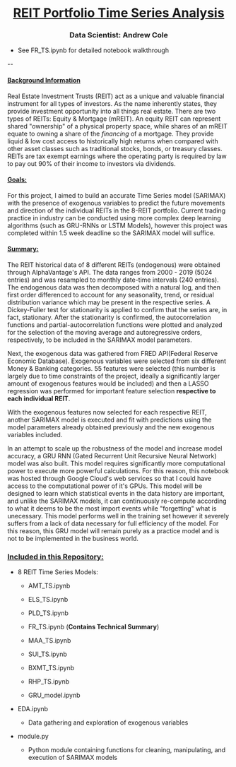 # <center><ins>REIT Portfolio Time Series Analysis<ins/><center/>
### <center>Data Scientist: Andrew Cole<center/>





- See FR_TS.ipynb for detailed notebook walkthrough




--
#### <ins>Background Information<ins/>
Real Estate Investment Trusts (REIT) act as a unique and valuable financial instrument for all types of investors. As the name inherently states, they provide investment opportunity into all things real estate. There are two types of REITs: Equity & Mortgage (mREIT). An equity REIT can represent shared "ownership" of a physical property space, while shares of an mREIT equate to owning a share of the *financing* of a mortgage. They provide liquid & low cost access to historically high returns when compared with other asset classes such as traditional stocks, bonds, or treasury classes. REITs are tax exempt earnings where the operating party is required by law to pay out 90% of their income to investors via dividends.

#### <ins>Goals:<ins/>
For this project, I aimed to build an accurate Time Series model (SARIMAX) with the presence of exogenous variables to predict the future movements and direction of the individual REITs in the 8-REIT portfolio. Current trading practice in industry can be conducted using more complex deep learning algorithms (such as GRU-RNNs or LSTM Models), however this project was completed within 1.5 week deadline so the SARIMAX model will suffice.

#### <ins>Summary:<ins/>
The REIT historical data of 8 different REITs (endogenous) were obtained through AlphaVantage's API. The data ranges from 2000 - 2019 (5024 entries) and was resampled to monthly date-time intervals (240 entries). The endogenous data was then decomposed with a natural log, and then first order differenced to account for any seasonality, trend, or residual distribution variance which may be present in the respective series. A Dickey-Fuller test for stationarity is applied to confirm that the series are, in fact, stationary. After the stationarity is confirmed, the autocorrelation functions and partial-autocorrelation functions were plotted and analyzed for the selection of the moving average and autoregressive orders, respectively, to be included in the SARIMAX model parameters.

Next, the exogenous data was gathered from FRED API(Federal Reserve Economic Database). Exogenous variables were selected from six different Money & Banking categories. 55 features were selected (this number is largely due to time constraints of the project, ideally a significantly larger amount of exogenous features would be included) and then a LASSO regression was performed for important feature selection **respective to each individual REIT**.

With the exogenous features now selected for each respective REIT, another SARIMAX model is executed and fit with predictions using the model parameters already obtained previously and the new exogenous variables included.

In an attempt to scale up the robustness of the model and increase model accuracy, a GRU RNN (Gated Recurrent Unit Recursive Neural Network) model was also built. This model requires significantly more computational power to execute more powerful calculations. For this reason, this notebook was hosted through Google Cloud's web services so that I could have access to the computational power of it's GPUs. This model will be designed to learn which statistical events in the data history are important, and unlike the SARIMAX models, it can continuously re-compute according to  what it deems to be the most import events while "forgetting" what is unecessary. This model performs well in the training set however it severely suffers from a lack of data necessary for full efficiency of the model. For this reason, this GRU model will remain purely as a practice model and is not to be implemented in the business world.

### <ins>Included in this Repository:<ins/>
- 8 REIT Time Series Models:
    - AMT_TS.ipynb
    - ELS_TS.ipynb
    - PLD_TS.ipynb
    - FR_TS.ipynb (**Contains Technical Summary**)
    - MAA_TS.ipynb
    - SUI_TS.ipynb
    - BXMT_TS.ipynb
    - RHP_TS.ipynb
    
    - GRU_model.ipynb


- EDA.ipynb
  - Data gathering and exploration of exogenous variables


- module.py
  - Python module containing functions for cleaning, manipulating, and execution of SARIMAX models
